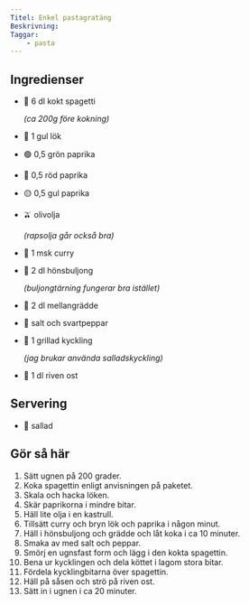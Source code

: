 ```yaml
---
Titel: Enkel pastagratäng
Beskrivning:
Taggar:
    - pasta
---
```


## Ingredienser

- :spaghetti: 6 dl kokt spagetti

    _(ca 200g före kokning)_

- :onion: 1 gul lök
- :green_circle: 0,5 grön paprika
- :red_circle: 0,5 röd paprika
- :yellow_circle: 0,5 gul paprika
- :olive: olivolja

    _(rapsolja går också bra)_

- :curry: 1 msk curry
- :chicken: 2 dl hönsbuljong

    _(buljongtärning fungerar bra istället)_

- :milk_glass: 2 dl mellangrädde
- :salt: salt och svartpeppar
- :poultry_leg: 1 grillad kyckling

    _(jag brukar använda salladskyckling)_

- :cheese: 1 dl riven ost

## Servering

- :leafy_green: sallad

## Gör så här

1. Sätt ugnen på 200 grader.
2. Koka spagettin enligt anvisningen på paketet.
3. Skala och hacka löken.
4. Skär paprikorna i mindre bitar.
5. Häll lite olja i en kastrull.
6. Tillsätt curry och bryn lök och paprika i någon minut.
7. Häll i hönsbuljong och grädde och låt koka i ca 10 minuter.
8. Smaka av med salt och peppar.
9. Smörj en ugnsfast form och lägg i den kokta spagettin.
10. Bena ur kycklingen och dela köttet i lagom stora bitar.
11. Fördela kycklingbitarna över spagettin.
12. Häll på såsen och strö på riven ost.
13. Sätt in i ugnen i ca 20 minuter.
